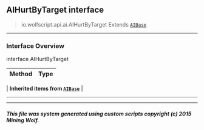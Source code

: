 ## AIHurtByTarget __interface__

>io.wolfscript.api.ai.AIHurtByTarget
>Extends [`AIBase`](AIBase.md)

---

### Interface Overview

interface AIHurtByTarget

Method | Type   
--- | :--- 
 |
__Inherited items from [`AIBase`](AIBase.md)__ |





---



---


##### This file was system generated using custom scripts copyright (c) 2015 Mining Wolf.
	

